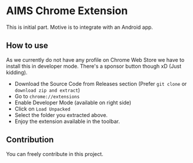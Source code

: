 # AIMS Chrome Extension

This is initial part. Motive is to integrate with an Android app.

## How to use

As we currently do not have any profile on Chrome Web Store we have to install this in developer mode. There's a sponsor button though xD (Just kidding).

- Download the Source Code from Releases section (Prefer `git clone` or `download zip and extract`)
- Go to `chrome://extensions`
- Enable Developer Mode (available on right side)
- Click on `Load Unpacked`
- Select the folder you extracted above.
- Enjoy the extension available in the toolbar.


## Contribution

You can freely contribute in this project.
